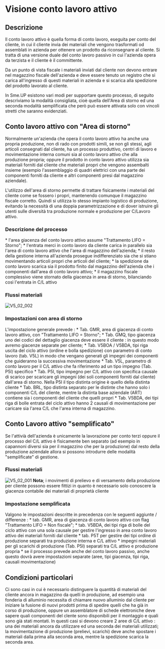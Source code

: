 # Visione conto lavoro attivo
## Descrizione
Il conto lavoro attivo è quella forma di conto lavoro, eseguita per conto del cliente, in cui il cliente invia dei materiali che vengono trasformati od assemblati in azienda per ottenere un prodotto da riconsegnare al cliente.
Si tratta di una versione duale del conto lavoro passivo in cui l'azienda opera da terzista e il cliente è il committente.

Da un punto di vista fiscale i materiali inviati dal cliente non devono entrare nel magazzino fiscale dell'azienda e deve essere tenuto un registro che si carica all'ingresso di questi materiali in azienda e si scarica alla spedizione del prodotto lavorato al cliente.

In Sme.UP esistono vari modi per supportare questo processo, di seguito descriviamo la modalità consigliata, cioè quella dell'Area di storno ed una seconda modalità semplificata che però può essere attivata solo con vincoli stretti che saranno evidenziati.

## Conto lavoro attivo con "Area di storno"
Normalmente un'azienda che opera il conto lavoro attivo ha anche una propria produzione, non di rado con prodotti simili, se non gli stessi, agli articoli consegnati dal cliente, ha un processo produttivo, centri di lavoro e movimentazione interna comuni sia al conto lavoro attivo che alla produzione propria; oppure il prodotto in conto lavoro attivo utilizza sia materiali forniti dal cliente che materiali propri che vengono assembalti insieme (esempio l'assemblaggio di quadri elettrici con una parte dei componenti forniti da cliente e altri componenti presi dal magazzino aziendale).

L'utilizzo dell'area di storno permette di trattare fisicamente i materiali del cliente come se fossero i propri, mantenendo comunque il magazzino fiscale corretto. Quindi si utilizza lo stesso impianto logistico di produzione, evitando la necessità di una doppia parametrizzazione e di dover istruire gli utenti sulle diversità tra produzione normale e produzione per C/Lavoro attivo.

### Descrizione del processo
 \* l'area giacenza del conto lavoro attivo assume "Trattamento LIFO = Storno";
 \* l'entrata merci in conto lavoro da cliente carica in parallelo sia l'area di conto lavoro attivo che l'area di magazzino dell'azienda;
 \* il resto della gestione interna all'azienda prosegue indifferenziato sia che si stiano movimentando articoli propri che articoli del cliente;
 \* la spedizione da conto lavoro scarica sia il prodotto finito dal magazzino dell'azienda che i componenti dall'area di conto lavoro attivo;
 \* il magazzino fiscale complessivo viene stornato della giacenza in area di storno, bilanciando così l'entrata in C/L attivo

### Flussi materiali
![V5_02_002](https://doc.smeup.com/immagini/V5_002/V5_02_002.png)
### Impostazioni con area di storno
L'impostazione generale prevede : 
 \* Tab. GMR, area di giacenza di conto lavoro attivo, con "Trattamento LIFO = Storno";
 \* Tab. GMQ, tipo giacenza uno dei codici del dettaglio giacenza deve essere il cliente :  in questo modo avremo giacenze separate per cliente;
 \* Tab. V5BOA / V5BDA,  tipi riga uscita del ciclo attivo (ordine e bolla spedizione) con parametro di conto lavoro (tab. V5L) in modo che vengano generati gli impegni dei componenti che guideranno la successiva movimentazione
 \* Tab. V5L, parametro di conto lavoro per il C/L attivo che fa riferimento ad un tipo impegno (Tab. P5I) specifico
 \* Tab. P5I, tipo impegno per C/L attivo con specifica causale di scarico per scaricare gli impegni (dei soli componenti forniti dal cliente) dall'area di storno. Nella P5I il tipo distinta origine è quello della distinta cliente
 \* Tab. BRL, tipo distinta separato per le distinte che hanno solo i componenti C/L del cliente, mentre la distinta base aziendale (ART) contiene sia i componenti del cliente che quelli propri
 \* Tab. V5BDA, dei tipi riga di bolle entrata del ciclo attivo hanno 2 causali di movimentazione per caricare sia l'area C/L che l'area interna di magazzino.

## Conto Lavoro attivo "semplificato"
Se l'attivià dell'azienda è unicamente la lavorazione per conto terzi oppure il processo del C/L attivo è fisicamente ben separato (ad esempio in capannoni diversi sia per il magazzino che per la produzione) dal resto della produzione aziendale allora si possono introdurre delle modalità "semplificate" di gestione.

###
### Flussi materiali
![V5_02_001](https://doc.smeup.com/immagini/V5_002/V5_02_001.png)
**Nota**; i movimenti di prelievo e di versamento della produzione per cliente possono essere fittizi in quanto è necessario solo conoscere la giacenza contabile dei materiali di proprietà cliente

### Impostazione semplìficata
Valgono le impostazioni descritte in precedenza con le seguenti aggiunte / differenze : 
 \* tab. GMR, area di giacenza di conto lavoro attivo con flag "Trattamento LIFO = Non fiscale";
 \* tab. V5BDA, dei tipi riga di bolle del ciclo attivo con una sola causale per gestire l'ingresso in area conto lavoro attivo dei materiali forniti dal cliente
 \* tab. P5T per gestire dei tipi ordine di produzione separati tra produzione interna e C/L attivo
 \* impegni materiali per gli scarichi di produzione (Tab. P5I) separati tra C/L attivo e produzione propria
 \* se il processo prevede anche del conto lavoro passivo, anche questo dovrà avere impostazioni separate (aree, tipi giacenza, tipi riga, causali movimentazione)

## Condizioni particolari
Ci sono casi in cui è necessario distinguere la quantità di materiali del cliente ancora in magazzino da quelli in produzione, ad esempio una fonderia di alluminio necessita di chiamare nuovo alluminio dal cliente per iniziare la fusione di nuovi prodotti prima di spedire quelli che ha già in corso di produzione, oppure un assemblatore di schede elettroniche deve sapere quali componenti del clente sono disponibili per il montaggio e quali sono già stati montati.
In questi casi si devono creare 2 aree di C/L attivo :  una dei materiali ancora da utilizzare ed una seconda dei materiali utilizzati; la movimentazione di produzione (prelievi, scarichi) deve anche spostare i materiali dalla prima alla seconda area, mentre la spedizione scarica la seconda area.
